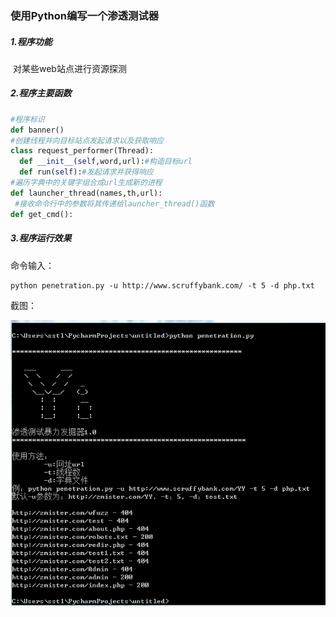 ### 使用Python编写一个渗透测试器

##### 1.程序功能

​	对某些web站点进行资源探测

##### 2.程序主要函数

```python
#程序标识
def banner()
#创建线程并向目标站点发起请求以及获取响应
class request_performer(Thread):
  def __init__(self,word,url):#构造目标url
  def run(self):#发起请求并获得响应
#遍历字典中的关键字组合成url生成新的进程
def launcher_thread(names,th,url):
 #接收命令行中的参数将其传递给launcher_thread()函数
def get_cmd():
```

##### 3.程序运行效果

命令输入：

```
python penetration.py -u http://www.scruffybank.com/ -t 5 -d php.txt
```

截图：

![pene1](/python-penetration/screenshots/pene1.PNG)
